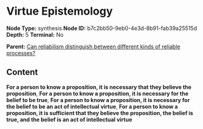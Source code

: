 # Virtue Epistemology

**Node Type:** synthesis
**Node ID:** b7c2bb50-9eb0-4e3d-8b91-fab39a25515d
**Depth:** 5
**Terminal:** No

**Parent:** [Can reliabilism distinguish between different kinds of reliable processes?](can-reliabilism-distinguish-between-different-kinds-of-reliable-processes-antithesis-f0e29cad-888a-4df5-b273-26ab8a1dfb2c.md)

## Content

**For a person to know a proposition, it is necessary that they believe the proposition**, **For a person to know a proposition, it is necessary for the belief to be true**, **For a person to know a proposition, it is necessary for the belief to be an act of intellectual virtue**, **For a person to know a proposition, it is sufficient that they believe the proposition, the belief is true, and the belief is an act of intellectual virtue**
